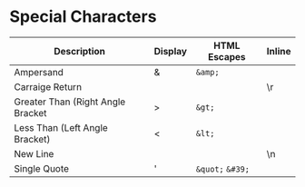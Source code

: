 # Special Characters

| Description | Display | HTML Escapes | Inline |  
| ----- | ----- | ----- | ----- | 
| Ampersand | & | ```&amp;``` | |  
| Carraige Return | | | \r |  
| Greater Than (Right Angle Bracket| > | ```&gt;``` | |  
| Less Than (Left Angle Bracket) | < | ```&lt;``` | |  
| New Line |  |  | \n |
| Single Quote | ' | ```&quot;``` ```&#39;```| |  

